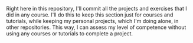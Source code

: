 Right here in this repository, I'll commit all the projects and exercises that I did in any course. I'll do this to keep this section just for courses and tutorials, while keeping my personal projects, which I'm doing alone, in other repositories. This way, I can assess my level of competence without using any courses or tutorials to complete a project.

